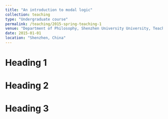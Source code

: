 ```yaml
---
title: "An introduction to modal logic"
collection: teaching
type: "Undergraduate course"
permalink: /teaching/2015-spring-teaching-1
venue: "Department of Philosophy, Shenzhen University University, Teaching assistant"
date: 2015-01-01
location: "Shenzhen, China"
---
```


<!--This is a description of a teaching experience. You can use markdown like any other post.-->

Heading 1
======

Heading 2
======

Heading 3
======
